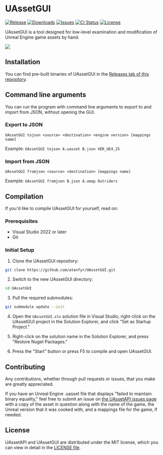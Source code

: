 # UAssetGUI
[![Release](https://img.shields.io/github/v/release/atenfyr/UAssetGUI.svg?style=flat-square)](https://github.com/atenfyr/UAssetGUI/releases/latest)
[![Downloads](https://img.shields.io/github/downloads/atenfyr/UAssetGUI/total.svg?style=flat-square)](https://github.com/atenfyr/UAssetGUI/releases)
[![Issues](https://img.shields.io/github/issues/atenfyr/UAssetGUI.svg?style=flat-square)](https://github.com/atenfyr/UAssetGUI/issues)
[![CI Status](https://img.shields.io/github/actions/workflow/status/atenfyr/UAssetGUI/build.yml?label=CI)](https://github.com/atenfyr/UAssetGUI/actions)
[![License](https://img.shields.io/github/license/atenfyr/UAssetGUI.svg?style=flat-square)](https://github.com/atenfyr/UAssetGUI/blob/master/LICENSE.md)

UAssetGUI is a tool designed for low-level examination and modification of Unreal Engine game assets by hand.

<img src="https://i.imgur.com/cibmlbW.png" align="center">

## Installation
You can find pre-built binaries of UAssetGUI in the [Releases tab of this repository](https://github.com/atenfyr/UAssetGUI/releases).

## Command line arguments
You can run the program with command line arguments to export to and import from JSON, without opening the GUI.

### Export to JSON
```
UAssetGUI tojson <source> <destination> <engine version> [mappings name]
```
Example: `UAssetGUI tojson A.uasset B.json VER_UE4_25`


### Import from JSON
```
UAssetGUI fromjson <source> <destination> [mappings name]
```

Example: `UAssetGUI fromjson B.json A.umap Outriders`

## Compilation
If you'd like to compile UAssetGUI for yourself, read on:

### Prerequisites
* Visual Studio 2022 or later
* Git

### Initial Setup
1. Clone the UAssetGUI repository:

```sh
git clone https://github.com/atenfyr/UAssetGUI.git
```

2. Switch to the new UAssetGUI directory:

```sh
cd UAssetGUI
```

3. Pull the required submodules:

```sh
git submodule update --init
```

4. Open the `UAssetGUI.sln` solution file in Visual Studio, right-click on the UAssetGUI project in the Solution Explorer, and click "Set as Startup Project."

5. Right-click on the solution name in the Solution Explorer, and press "Restore Nuget Packages."

6. Press the "Start" button or press F5 to compile and open UAssetGUI.

## Contributing
Any contributions, whether through pull requests or issues, that you make are greatly appreciated.

If you have an Unreal Engine .uasset file that displays "failed to maintain binary equality," feel free to submit an issue on [the UAssetAPI issues page](https://github.com/atenfyr/UAssetAPI/issues) with a copy of the asset in question along with the name of the game, the Unreal version that it was cooked with, and a mappings file for the game, if needed.

## License
UAssetAPI and UAssetGUI are distributed under the MIT license, which you can view in detail in the [LICENSE file](LICENSE).
